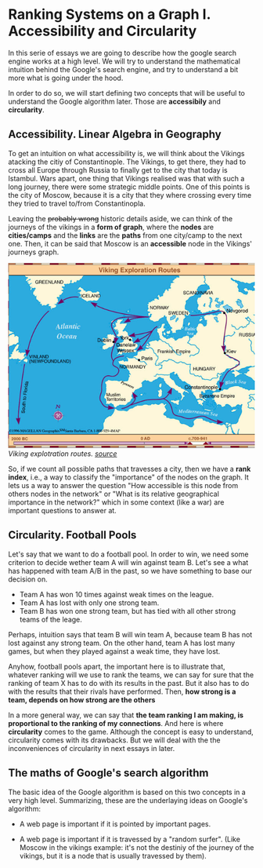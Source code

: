 # Ranking Systems on a Graph I. Accessibility and Circularity

In this serie of essays we are going to describe how the google search engine works at a high level. We will try to understand the mathematical intuition behind the Google's search engine, and try to understand a bit more what is going under the hood.

In order to do so, we will start defining two concepts that will be useful to understand the Google algorithm later. Those are **accessibily** and **circularity**.

## Accessibility. Linear Algebra in Geography

To get an intuition on what accessibility is, we will think about the Vikings atacking the citiy of Constantinople. The Vikings, to get there, they had to cross all Europe through Russia to finally get to the city that today is Istambul. Wars apart, one thing that Vikings realised was that with such a long journey, there were some strategic middle points. One of this points is the city of Moscow, because it is a city that they where crossing every time they tried to travel to/from Constantinopla.

Leaving the ~~probably wrong~~ historic details aside, we can think of the journeys of the vikings in a **form of graph**, where the **nodes** are **cities/camps** and the **links** are the **paths** from one city/camp to the next one. Then, it can be said that Moscow is an **accessible** node in the Vikings' journeys graph.

![expanision_vikinga](expansion_vikinga.jpg)  
_Viking explotration routes. [source](https://rutaporlahistoriablog.blogspot.com/2016/01/vikingos.html)_

So, if we count all possible paths that travesses a city, then we have a **rank index**, i.e., a way to classify the "importance" of the nodes on the graph. It lets us a way to answer the question "How accessible is this node from others nodes in the network" or "What is its relative geographical importance in the network?" which in some context (like a war) are important questions to answer at.

## Circularity. Football Pools

Let's say that we want to do a football pool. In order to win, we need some criterion to decide wether team A will win against team B. Let's see a what has happened with team A/B in the past, so we have something to base our decision on.

* Team A has won 10 times against weak times on the league.
* Team A has lost with only one strong team.
* Team B has won one strong team, but has tied with all other strong teams of the leage.

Perhaps, intuition says that team B will win team A, because team B has not lost against any strong team. On the other hand, team A has lost many games, but when they played against a weak time, they have lost.

Anyhow, football pools apart, the important here is to illustrate that, whatever ranking will we use to rank the teams, we can say for sure that the ranking of team X has to do with its results in the past. But it also has to do with the results that their rivals have performed. Then, **how strong is a team, depends on how strong are the others**

In a more general way, we can say that **the team ranking I am making, is proportional to the ranking of my connections**. And here is where **circularity** comes to the game. Although the concept is easy to understand, circularity comes with its drawbacks. But we will deal with the the inconveniences of circularity in next essays in later.


## The maths of Google's search algorithm

The basic idea of the Google algorithm is based on this two concepts in a very high level. Summarizing, these are the underlaying ideas on Google's algorithm:

* A web page is important if it is pointed by important pages.

* A web page is important if it is travessed by a "random surfer". (Like Moscow in the vikings example: it's not the destiniy of the journey of the vikings, but it is a node that is usually travessed by them).
